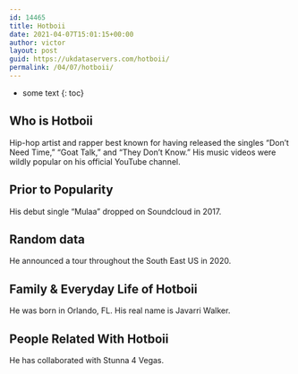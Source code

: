 ```yaml
---
id: 14465
title: Hotboii
date: 2021-04-07T15:01:15+00:00
author: victor
layout: post
guid: https://ukdataservers.com/hotboii/
permalink: /04/07/hotboii/
---
```


* some text
{: toc}


## Who is Hotboii



Hip-hop artist and rapper best known for having released the singles &#8220;Don&#8217;t Need Time,&#8221; &#8220;Goat Talk,&#8221; and &#8220;They Don&#8217;t Know.&#8221; His music videos were wildly popular on his official YouTube channel.

                
                
                
## Prior to Popularity



His debut single &#8220;Mulaa&#8221; dropped on Soundcloud in 2017.

                
                
                
## Random data



He announced a tour throughout the South East US in 2020.

                
                
                
## Family & Everyday Life of Hotboii



He was born in Orlando, FL. His real name is Javarri Walker.

                
                
                
## People Related With Hotboii



He has collaborated with Stunna 4 Vegas. 

                
              
            
          
          
          